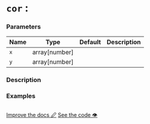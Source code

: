 <!--- Generated documentation. Do not edit! -->

# `cor` : 

### Parameters

Name | Type | Default | Description
---- | ---- | ------- | -----------
`x` | array[number] |  |
`y` | array[number] |  |


### Description



### Examples


```mini

```

<p class="tools">
  <a class="edit button" href="https://github.com/stencila/libcore/edit/master/defs/cor.fun.xml" target="_blank">Improve the docs 🖉</a>
  <a class="code button" href="https://github.com/stencila/libcore/blob/master/js/src/cor.js" target="_blank">See the code 👁</a>
</p>
